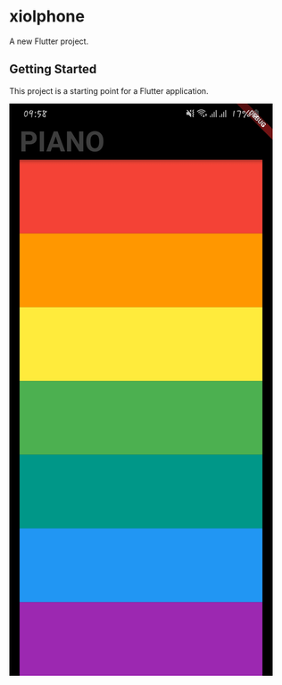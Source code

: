# xiolphone

A new Flutter project.

## Getting Started

This project is a starting point for a Flutter application.

![](images/demo.jpg)
